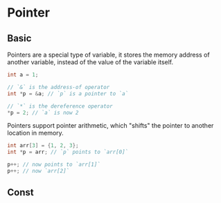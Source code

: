 # Pointer

## Basic

Pointers are a special type of variable, it stores the memory address of
another variable, instead of the value of the variable itself.

```c
int a = 1;

// `&` is the address-of operator
int *p = &a; // `p` is a pointer to `a`

// `*` is the dereference operator
*p = 2; // `a` is now 2
```

Pointers support pointer arithmetic, which "shifts" the pointer to another
location in memory.

```c
int arr[3] = {1, 2, 3};
int *p = arr; // `p` points to `arr[0]`

p++; // now points to `arr[1]`
p++; // now `arr[2]`
```

## Const
